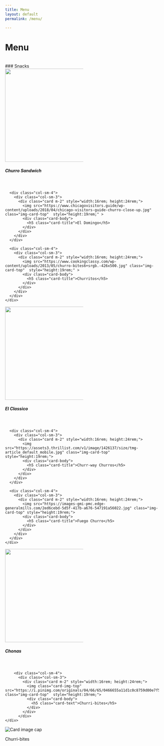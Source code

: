 ```yaml
---
title: Menu
layout: default
permalink: /menu/

---
```


# Menu
<br>
### Snacks
<div class="container-fluid content-row">
    <div class="row">
      <div class="col-sm-4">
        <div class="col-sm-3">
          <div class="card m-2" style="width:16rem; height:24rem;">
            <img src="https://roaminghunger.com/img/trucks/original/23659/5c8c0b71-1174-4361-92f8-5a1e46204482.jpg" class="img-card-top"  style="height:19rem;" >
            <div class="card-body">
              <h5 class="card-title">Churro Sandwich</h5>
            </div>
          </div>
        </div>
      </div>

      <div class="col-sm-4">
        <div class="col-sm-3">
          <div class="card m-2" style="width:16rem; height:24rem;">
            <img src="https://www.chicagovisitors.guide/wp-content/uploads/2018/04/chicago-visitors-guide-churro-close-up.jpg" class="img-card-top"  style="height:19rem;" >
            <div class="card-body">
              <h5 class="card-title">El Domingo</h5>
            </div>
          </div>
        </div>
      </div>

      <div class="col-sm-4">
        <div class="col-sm-3">
          <div class="card m-2" style="width:16rem; height:24rem;">
            <img src="https://www.cookingclassy.com/wp-content/uploads/2013/05/churro-bites6+srgb.-426x500.jpg" class="img-card-top"  style="height:19rem;" >
            <div class="card-body">
              <h5 class="card-title">Churritos</h5>
            </div>
          </div>
        </div>
      </div>
    </div>
</div>


<div class="container-fluid content-row">
    <div class="row">
      <div class="col-sm-4">
        <div class="col-sm-3">
          <div class="card m-2" style="width:16rem; height:24rem;">
            <img src="https://media1.popsugar-assets.com/files/thumbor/nLfhxa4OyPyTGfVzDNqcJYDJxj4/fit-in/550x550/filters:format_auto-!!-:strip_icc-!!-/2014/08/06/849/n/1922195/d9089d1be38be8bf_Churro_Ice_Cream_Sandwich_WIDE/i/Churro-Ice-Cream-Sandwich-Recipe.jpg" class="img-card-top" style="height:19rem;">
            <div class="card-body">
              <h5 class="card-title">El Classico</h5>
            </div>
          </div>
        </div>
      </div>

      <div class="col-sm-4">
        <div class="col-sm-3">
          <div class="card m-2" style="width:16rem; height:24rem;">
            <img src="https://assets3.thrillist.com/v1/image/1426137/size/tmg-article_default_mobile.jpg" class="img-card-top" style="height:19rem;">
            <div class="card-body">
              <h5 class="card-title">Churr-way Churros</h5>
            </div>
          </div>
        </div>
      </div>

      <div class="col-sm-4">
        <div class="col-sm-3">
          <div class="card m-2" style="width:16rem; height:24rem;">
            <img src="https://images-gmi-pmc.edge-generalmills.com/2ed6cebd-5d5f-417b-a676-547191a56022.jpg" class="img-card-top" style="height:19rem;">
            <div class="card-body">
              <h5 class="card-title">Fuego Churro</h5>
            </div>
          </div>
        </div>
      </div>
    </div>
</div>



<div class="container-fluid content-row">
    <div class="row">
      <div class="col-sm-4">
        <div class="col-sm-3">
          <div class="card m-2" style="width:16rem; height:24rem;">
            <img class="card-img-top" src="https://www.dessarts.com/wp-content/uploads/2019/04/Baked-Churros_600px-480x480.jpg" class="img-card-top"  style="height:19rem;">
            <div class="card-body">
              <h5 class="card-text">Chonas</h5>
            </div>
          </div>
        </div>

        <div class="col-sm-4">
          <div class="col-sm-3">
            <div class="card m-2" style="width:16rem; height:24rem;">
              <img class="card-img-top" src="https://i.pinimg.com/originals/04/66/65/0466655a11d1c0c8759d00e7f519aa40.jpg" class="img-card-top"  style="height:19rem;">
              <div class="card-body">
                <h5 class="card-text">Churri-bites</h5>
              </div>
            </div>
          </div>
    </div>
</div>

<div class="card" style="width: 18rem;">
  <img class="card-img-top" src="https://i.pinimg.com/originals/04/66/65/0466655a11d1c0c8759d00e7f519aa40.jpg" alt="Card image cap">
  <div class="card-body">
    <p class="card-text">Churri-bites</p>
  </div>
</div>
